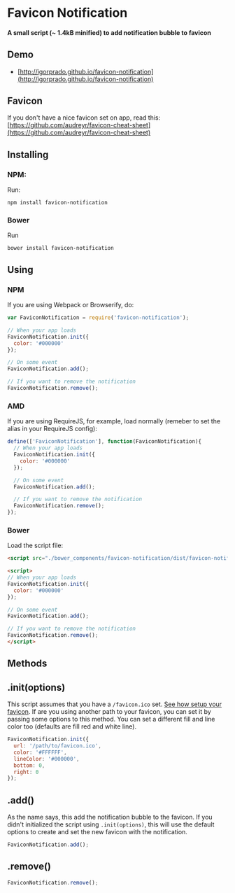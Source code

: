 # Favicon Notification
#### A small script (~ 1.4kB minified) to add notification bubble to favicon

## Demo

* [http://igorprado.github.io/favicon-notification](http://igorprado.github.io/favicon-notification)

## Favicon

If you don't have a nice favicon set on app, read this: [https://github.com/audreyr/favicon-cheat-sheet](https://github.com/audreyr/favicon-cheat-sheet)

## Installing

### NPM:

Run:

```
npm install favicon-notification
```

### Bower

Run

```
bower install favicon-notification
```


## Using

### NPM

If you are using Webpack or Browserify, do:

```js
var FaviconNotification = require('favicon-notification');

// When your app loads
FaviconNotification.init({
  color: '#000000'
});

// On some event
FaviconNotification.add();

// If you want to remove the notification
FaviconNotification.remove();

```

### AMD

If you are using RequireJS, for example, load normally (remeber to set the alias in your RequireJS config):

```js
define(['FaviconNotification'], function(FaviconNotification){
  // When your app loads
  FaviconNotification.init({
    color: '#000000'
  });

  // On some event
  FaviconNotification.add();

  // If you want to remove the notification
  FaviconNotification.remove();
});
```

### Bower

Load the script file:
```html
<script src="./bower_components/favicon-notification/dist/favicon-notification.min.js"></script>

<script>
// When your app loads
FaviconNotification.init({
  color: '#000000'
});

// On some event
FaviconNotification.add();

// If you want to remove the notification
FaviconNotification.remove();
</script>
```

## Methods

## .init(options)

This script assumes that you have a `/favicon.ico` set. [See how setup your favicon](https://github.com/audreyr/favicon-cheat-sheet). If are you using another path to your favicon, you can set it by passing some options to this method. You can set a different fill and line color too (defaults are fill red and white line).

```js
FaviconNotification.init({
  url: '/path/to/favicon.ico',
  color: '#FFFFFF',
  lineColor: '#000000',
  bottom: 0,
  right: 0
});
```

## .add()

As the name says, this add the notification bubble to the favicon. If you didn't initialized the script using `.init(options)`, this will use the default options to create and set the new favicon with the notification.

```js
FaviconNotification.add();
```
## .remove()

```js
FaviconNotification.remove();
```
